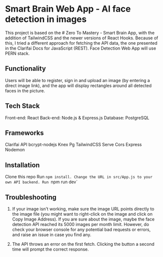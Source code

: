 
# Smart Brain Web App - AI face detection in images

This project is based on the # Zero To Mastery - Smart Brain App, with the addition of TailwindCSS and the newer versions of React Hooks.
Because of this, I tried a different approach for fetching the API data, the one presented in the Clarifai Docs for JavaScript (REST).
Face Detection Web App will use PERN stack.

## Functionality

Users will be able to register, sign in and upload an image (by entering a direct image link), and the app will display rectangles around all detected faces in the picture.

## Tech Stack

Front-end: React
Back-end: Node.js & Express.js
Database: PostgreSQL

## Frameworks

Clarifai API
bcrypt-nodejs
Knex
Pg
TailwindCSS
Serve
Cors
Express
Nodemon

## Installation

Clone this repo
Run `npm install.
Change the URL in src/App.js to your own API backend.
Run `npm run dev`

## Troubleshooting

1. If your image isn't working, make sure the image URL points directly to the image file (you might want to right-click on the image and click on Copy Image Address).
If you are sure about the image, maybe the face detection API reached its 5000 images per month limit.
However, do check your browser console for any potential bad requests or errors, and raise an issue in case you find any.

2. The API throws an error on the first fetch. Clicking the button a second time will prompt the correct response.
